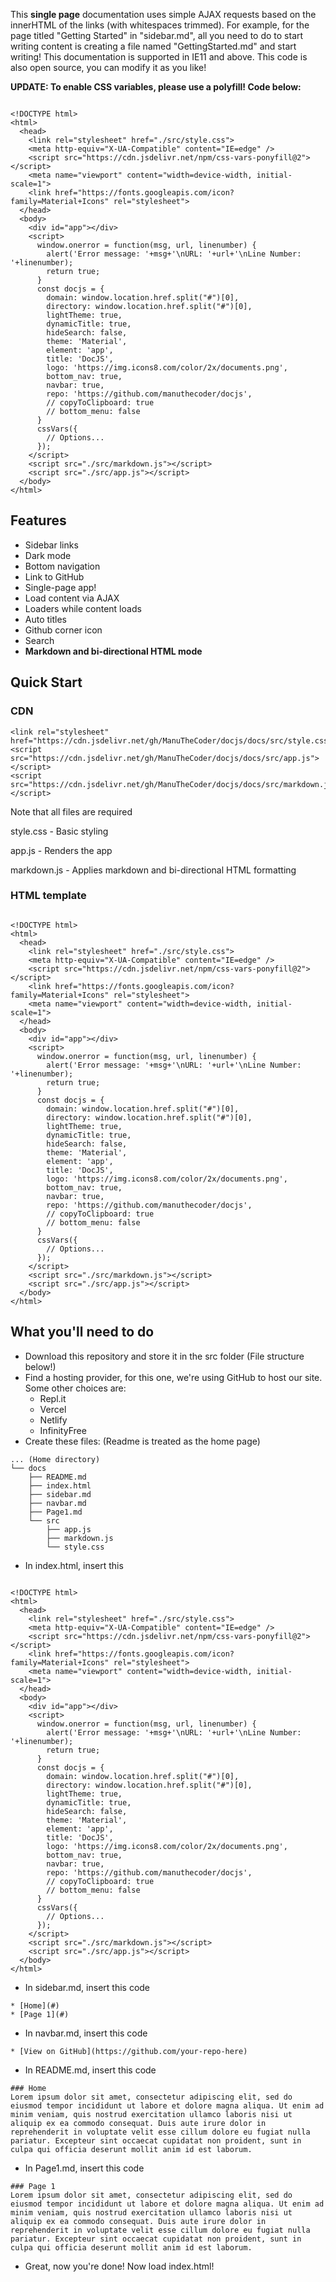 <!-- ## How does this work?  -->
This **single page** documentation uses simple AJAX requests based on the innerHTML of the links (with whitespaces trimmed). For example, for the page titled "Getting Started" in "sidebar.md", all you need to do to start writing content is creating a file named "GettingStarted.md" and start writing! This documentation is supported in IE11 and above. This code is also open source, you can modify it as you like!

**UPDATE: To enable CSS variables, please use a polyfill! Code below:**
```

<!DOCTYPE html>
<html>
  <head>
    <link rel="stylesheet" href="./src/style.css">
    <meta http-equiv="X-UA-Compatible" content="IE=edge" />
    <script src="https://cdn.jsdelivr.net/npm/css-vars-ponyfill@2"></script>
    <meta name="viewport" content="width=device-width, initial-scale=1">
    <link href="https://fonts.googleapis.com/icon?family=Material+Icons" rel="stylesheet">
  </head>
  <body>
    <div id="app"></div>
    <script>
      window.onerror = function(msg, url, linenumber) {
        alert('Error message: '+msg+'\nURL: '+url+'\nLine Number: '+linenumber);
        return true;
      }
      const docjs = {
        domain: window.location.href.split("#")[0],
        directory: window.location.href.split("#")[0],
        lightTheme: true,
        dynamicTitle: true,
        hideSearch: false,
        theme: 'Material',
        element: 'app',
        title: 'DocJS',
        logo: 'https://img.icons8.com/color/2x/documents.png',
        bottom_nav: true,
        navbar: true,
        repo: 'https://github.com/manuthecoder/docjs',
        // copyToClipboard: true
        // bottom_menu: false
      }
      cssVars({
        // Options...
      });
    </script>
    <script src="./src/markdown.js"></script>
    <script src="./src/app.js"></script>
  </body>
</html>
```
## Features
* Sidebar links 
* Dark mode 
* Bottom navigation
* Link to GitHub
* Single-page app!
* Load content via AJAX
* Loaders while content loads
* Auto titles
* Github corner icon
* Search
* **Markdown and bi-directional HTML mode**
## Quick Start 
### CDN
```
<link rel="stylesheet" href="https://cdn.jsdelivr.net/gh/ManuTheCoder/docjs/docs/src/style.css">
<script src="https://cdn.jsdelivr.net/gh/ManuTheCoder/docjs/docs/src/app.js"></script>
<script src="https://cdn.jsdelivr.net/gh/ManuTheCoder/docjs/docs/src/markdown.js"></script>
```
Note that all files are required

style.css - Basic styling

app.js - Renders the app

markdown.js - Applies markdown and bi-directional HTML formatting
### HTML template
```

<!DOCTYPE html>
<html>
  <head>
    <link rel="stylesheet" href="./src/style.css">
    <meta http-equiv="X-UA-Compatible" content="IE=edge" />
    <script src="https://cdn.jsdelivr.net/npm/css-vars-ponyfill@2"></script>
    <link href="https://fonts.googleapis.com/icon?family=Material+Icons" rel="stylesheet">
    <meta name="viewport" content="width=device-width, initial-scale=1">
  </head>
  <body>
    <div id="app"></div>
    <script>
      window.onerror = function(msg, url, linenumber) {
        alert('Error message: '+msg+'\nURL: '+url+'\nLine Number: '+linenumber);
        return true;
      }
      const docjs = {
        domain: window.location.href.split("#")[0],
        directory: window.location.href.split("#")[0],
        lightTheme: true,
        dynamicTitle: true,
        hideSearch: false,
        theme: 'Material',
        element: 'app',
        title: 'DocJS',
        logo: 'https://img.icons8.com/color/2x/documents.png',
        bottom_nav: true,
        navbar: true,
        repo: 'https://github.com/manuthecoder/docjs',
        // copyToClipboard: true
        // bottom_menu: false
      }
      cssVars({
        // Options...
      });
    </script>
    <script src="./src/markdown.js"></script>
    <script src="./src/app.js"></script>
  </body>
</html>
```
## What you'll need to do
* Download this repository and store it in the src folder (File structure below!)
* Find a hosting provider, for this one, we're using GitHub to host our site. Some other choices are: 
  * Repl.it
  * Vercel
  * Netlify
  * InfinityFree
* Create these files:  (Readme is treated as the home page)
```
... (Home directory)
└── docs
    ├── README.md
    ├── index.html
    ├── sidebar.md
    ├── navbar.md
    ├── Page1.md
    └── src
        ├── app.js
        ├── markdown.js
        └── style.css
```
* In index.html, insert this
```

<!DOCTYPE html>
<html>
  <head>
    <link rel="stylesheet" href="./src/style.css">
    <meta http-equiv="X-UA-Compatible" content="IE=edge" />
    <script src="https://cdn.jsdelivr.net/npm/css-vars-ponyfill@2"></script>
    <link href="https://fonts.googleapis.com/icon?family=Material+Icons" rel="stylesheet">
    <meta name="viewport" content="width=device-width, initial-scale=1">
  </head>
  <body>
    <div id="app"></div>
    <script>
      window.onerror = function(msg, url, linenumber) {
        alert('Error message: '+msg+'\nURL: '+url+'\nLine Number: '+linenumber);
        return true;
      }
      const docjs = {
        domain: window.location.href.split("#")[0],
        directory: window.location.href.split("#")[0],
        lightTheme: true,
        dynamicTitle: true,
        hideSearch: false,
        theme: 'Material',
        element: 'app',
        title: 'DocJS',
        logo: 'https://img.icons8.com/color/2x/documents.png',
        bottom_nav: true,
        navbar: true,
        repo: 'https://github.com/manuthecoder/docjs',
        // copyToClipboard: true
        // bottom_menu: false
      }
      cssVars({
        // Options...
      });
    </script>
    <script src="./src/markdown.js"></script>
    <script src="./src/app.js"></script>
  </body>
</html>

```
* In sidebar.md, insert this code
```
* [Home](#)
* [Page 1](#)
```
* In navbar.md, insert this code
```
* [View on GitHub](https://github.com/your-repo-here)
```
* In README.md, insert this code
```
### Home
Lorem ipsum dolor sit amet, consectetur adipiscing elit, sed do eiusmod tempor incididunt ut labore et dolore magna aliqua. Ut enim ad minim veniam, quis nostrud exercitation ullamco laboris nisi ut aliquip ex ea commodo consequat. Duis aute irure dolor in reprehenderit in voluptate velit esse cillum dolore eu fugiat nulla pariatur. Excepteur sint occaecat cupidatat non proident, sunt in culpa qui officia deserunt mollit anim id est laborum.
```
* In Page1.md, insert this code 
```
### Page 1 
Lorem ipsum dolor sit amet, consectetur adipiscing elit, sed do eiusmod tempor incididunt ut labore et dolore magna aliqua. Ut enim ad minim veniam, quis nostrud exercitation ullamco laboris nisi ut aliquip ex ea commodo consequat. Duis aute irure dolor in reprehenderit in voluptate velit esse cillum dolore eu fugiat nulla pariatur. Excepteur sint occaecat cupidatat non proident, sunt in culpa qui officia deserunt mollit anim id est laborum.
```
* Great, now you're done! Now load index.html!